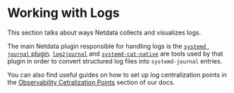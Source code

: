 # Working with Logs

This section talks about ways Netdata collects and visualizes logs.

The main Netdata plugin responsible for handling logs is the [`systemd journal` plugin](/src/collectors/systemd-journal.plugin/). [`log2journal`](/src/collectors/log2journal/README.md) and [`systemd-cat-native`](/src/libnetdata/log/systemd-cat-native.md) are tools used by that plugin in order to convert structured log files into `systemd-journal` entries.

You can also find useful guides on how to set up log centralization points in the [Observability Cetralization Points](/docs/observability-centralization-points/README.md) section of our docs.

